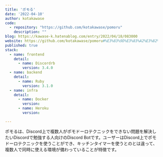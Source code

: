 ```yaml
---
title: 'ポモる'
date: '2022-04-10'
author: kotakawase
code: 
  - repository: "https://github.com/kotakawase/pomoru"
    description: ""
blog: https://kawase-k.hatenablog.com/entry/2022/04/18/083000
website: https://github.com/kotakawase/pomoru#%E3%83%9D%E3%83%A2%E3%82%8B---
published: true
stack:
  - name: frontend
    detail:
      - name: Discordrb
        version: 3.4.0
  - name: backend
    detail:
      - name: Ruby
        version: 3.1.0
  - name: infra
    detail:
      - name: Docker
        version: 
      - name: Heroku
        version: 

---
```


ポモるは、Discord上で複数人がポモドーロテクニックをできない問題を解決したいDiscordで勉強する人向けのDiscord Botです。ユーザーはDiscord上でポモドーロテクニックを使うことができ、キッチンタイマーを使うとのとは違って、複数人で同時に使える環境が備わっていることが特徴です。

